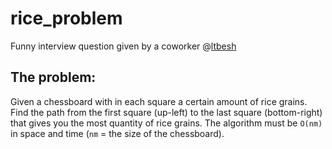 # rice_problem
Funny interview question given by a coworker @[ltbesh](https://github.com/ltbesh)

## The problem:

Given a chessboard with in each square a certain amount of rice grains. Find the path from the first square (up-left) to the last square (bottom-right) that gives you the most quantity of rice grains. The algorithm must be `O(nm)` in space and time (`nm` = the size of the chessboard).
